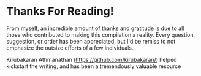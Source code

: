 # Thanks For Reading! 

From myself, an incredible amount of thanks and gratitude is due to all those who contributed to making this compilation a reality. Every question, suggestion, or order has been appreciated, but I'd be remiss to not emphasize the outsize efforts of a few individuals. 

Kirubakaran Athmanathan (https://github.com/kirubakaran/) helped kickstart the writing, and has been a tremendously valuable resource
